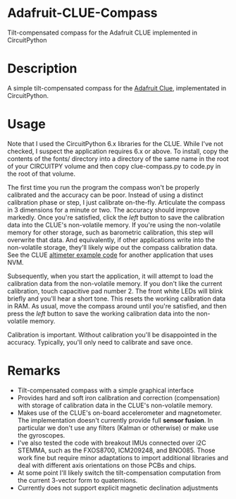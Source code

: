 # Adafruit-CLUE-Compass
Tilt-compensated compass for the Adafruit CLUE implemented in CircuitPython

# Description
A simple tilt-compensated compass for the [Adafruit Clue](https://www.adafruit.com/product/4500), implementated in CircuitPython. 

# Usage

Note that I used the CircuitPython 6.x libraries for the CLUE.  While I've not checked, I suspect the application requires 6.x or above. To install, copy the contents of the fonts/ directory into a directory of the same name in the root of your CIRCUITPY volume and then copy clue-compass.py to code.py in the root of that volume.  

The first time you run the program the compass won't be properly calibrated and the accuracy can be poor. Instead of using a distinct calibration phase or step, I just calibrate on-the-fly.  Articulate the compass in 3 dimensions for a minute or two.  The accuracy should improve markedly.  Once you're satisfied, click the *left* button to save the calibration data into the CLUE's non-volatile memory.  If you're using the non-volatile memory for other storage, such as barometric calibration, this step will overwrite that data.  And equivalently, if other applications write into the non-volatile storage, they'll likely wipe out the compass calibration data.
See the CLUE [altimeter example code](https://github.com/adafruit/Adafruit_Learning_System_Guides/blob/master/CLUE_Altimeter/clue_altimeter.py) for another application that uses NVM.  

Subsequently, when you start the application, it will attempt to load the calibration data from the non-volatile memory.   If you don't like the current calibration, touch capacitive pad number 2.  The front white LEDs will blink briefly and you'll hear a short tone.  This resets the working calibration data in RAM.  As usual, move the compass around until you're satisfied, and then press the *left* button to save the working calibration data into the non-volatile memory.  

Calibration is important.  Without calibration you'll be disappointed in the accuracy.  Typically, you'll only need to calibrate and save once.  


# Remarks
* Tilt-compensated compass with a simple graphical interface
* Provides hard and soft iron calibration and correction (compensation) with storage of calibration data in the CLUE's non-volatile memory.  
* Makes use of the CLUE's on-board accelerometer and magnetometer.  The implementation doesn't currently provide full **sensor fusion**.  In particular we don't use any filters (Kalman or otherwise) or make use the gyroscopes. 
* I've also tested the code with breakout IMUs connected over i2C STEMMA, such as the FXOS8700, ICM209248, and BNO085.  Those work fine but require minor adaptations to import additional libraries and deal with different axis orientations on those PCBs and chips.  
* At some point I'll likely switch the tilt-compensation computation from the current 3-vector form to quaternions.  
* Currently does not support explicit magnetic declination adjustments
